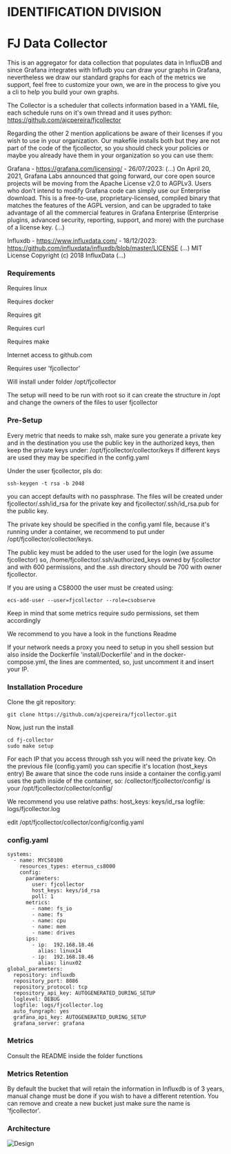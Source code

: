

#                       IDENTIFICATION DIVISION



# FJ Data Collector

This is an aggregator for data collection that populates data in InfluxDB and since Grafana integrates with Infludb you can draw your graphs in Grafana, nevertheless we draw our standard graphs for each of the metrics we support, feel free to customize your own, we are in the process to give you a cli to help you build your own graphs.

The Collector is a scheduler that collects information based in a YAML file, each schedule runs on it's own thread and it uses python:
https://github.com/ajcpereira/fjcollector

Regarding the other 2 mention applications be aware of their licenses if you wish to use in your organization.
Our makefile installs both but they are not part of the code of the fjcollector, so you should check your policies or maybe you already have them in your organization so you can use them:

Grafana - https://grafana.com/licensing/ - 26/07/2023: (...) On April 20, 2021, Grafana Labs announced that going forward, our core open source projects will be moving from the Apache License v2.0 to AGPLv3.
Users who don’t intend to modify Grafana code can simply use our Enterprise download. This is a free-to-use, proprietary-licensed, compiled binary that matches the features of the AGPL version, and can be upgraded to take advantage of all the commercial features in Grafana Enterprise (Enterprise plugins, advanced security, reporting, support, and more) with the purchase of a license key. (...)

Influxdb - https://www.influxdata.com/ - 18/12/2023: https://github.com/influxdata/influxdb/blob/master/LICENSE (...) MIT License
Copyright (c) 2018 InfluxData (...)

### Requirements

Requires linux

Requires docker

Requires git

Requires curl

Requires make

Internet access to github.com

Requires user 'fjcollector'

Will install under folder /opt/fjcollector

The setup will need to be run with root so it can create the structure in /opt and change the owners of the files to user fjcollector

### Pre-Setup

Every metric that needs to make ssh, make sure you generate a private key and in the destination you use the public key in the authorized keys, then keep the private keys under:
  /opt/fjcollector/collector/keys
If different keys are used they may be specified in the config.yaml

Under the user fjcollector, pls do:

````
ssh-keygen -t rsa -b 2048
````

you can accept defaults with no passphrase. The files will be created under fjcollector/.ssh/id_rsa for the private key and fjcollector/.ssh/id_rsa.pub for the public key.

The private key should be specified in the config.yaml file, because it's running under a container, we recommend to put under /opt/fjcollector/collector/keys.

The public key must be added to the user used for the login (we assume fjcollector) so, /home/fjcollector/.ssh/authorized_keys owned by fjcollector and with 600 permissions, and the .ssh directory should be 700 with owner fjcollector.

If you are using a CS8000 the user must be created using:
````
ecs-add-user --user=fjcollector --role=csobserve
````
Keep in mind that some metrics require sudo permissions, set them accordingly


We recommend to you have a look in the functions Readme

If your network needs a proxy you need to setup in you shell session but also inside the Dockerfile 'install/Dockerfile' and in the docker-compose.yml, the lines are commented, so, just uncomment it and insert your IP.

### Installation Procedure

Clone the git repository:

````
git clone https://github.com/ajcpereira/fjcollector.git
````

Now, just run the install

````
cd fj-collector
sudo make setup
````

For each IP that you access through ssh you will need the private key.
On the previous file (config.yaml) you can specifie it's location (host_keys entry)
Be aware that since the code runs inside a container the config.yaml uses the path inside of the container, so:
  /collector/fjcollector/config/
  is your
  /opt/fjcollector/collector/config/

  We recommend you use relative paths:
    host_keys: keys/id_rsa
    logfile: logs/fjcollector.log

edit /opt/fjcollector/collector/config/config.yaml

### config.yaml
````
systems:
  - name: MYCS0100
    resources_types: eternus_cs8000
    config:
      parameters:
        user: fjcollector
        host_keys: keys/id_rsa
        poll: 1
      metrics:
        - name: fs_io
        - name: fs
        - name: cpu
        - name: mem
        - name: drives
      ips:
        - ip:  192.168.18.46
          alias: linux14
        - ip:  192.168.18.46
          alias: linux02
global_parameters:
  repository: influxdb
  repository_port: 8086
  repository_protocol: tcp
  repository_api_key: AUTOGENERATED_DURING_SETUP
  loglevel: DEBUG
  logfile: logs/fjcollector.log
  auto_fungraph: yes
  grafana_api_key: AUTOGENERATED_DURING_SETUP
  grafana_server: grafana
````  

### Metrics

Consult the README inside the folder functions

### Metrics Retention

By default the bucket that will retain the information in Influxdb is of 3 years, manual change must be done if you wish to have a different retention.
You can remove and create a new bucket just make sure the name is 'fjcollector'.


### Architecture
![Design](https://github.com/ajcpereira/reporting/raw/main/img/design.png)
